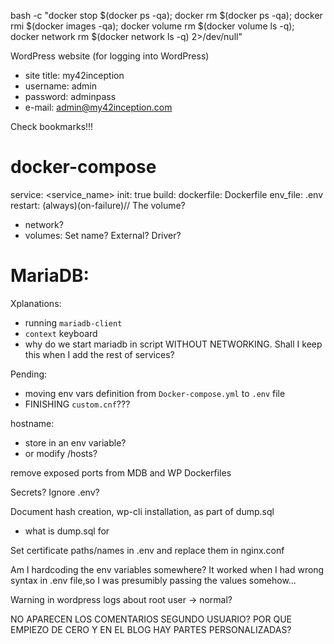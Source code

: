 bash -c "docker stop $(docker ps -qa); docker rm $(docker ps -qa); docker rmi $(docker images -qa); docker volume rm $(docker volume ls -q); docker network rm $(docker network ls -q) 2>/dev/null"

WordPress website (for logging into WordPress)
 - site title:	my42inception
 - username:	admin
 - password:	adminpass
 - e-mail:		admin@my42inception.com

Check bookmarks!!!

# docker-compose
service:
	<service_name>
		init: true
		build:
			dockerfile: Dockerfile
		env_file:	.env
		restart: (always)(on-failure)// The volume?


- network?
- volumes: Set name? External? Driver?

# MariaDB:

Xplanations:
- running `mariadb-client`
- `context` keyboard
- why do we start mariadb in script WITHOUT NETWORKING. Shall I keep this when I add the rest of services?

Pending:
- moving env vars definition from `Docker-compose.yml` to `.env` file
- FINISHING `custom.cnf`???

hostname:
- store in an env variable?
- or modify /hosts?

remove exposed ports from MDB and WP Dockerfiles

Secrets? Ignore .env?

Document hash creation, wp-cli installation, as part of dump.sql
 - what is dump.sql for

Set certificate paths/names in .env and replace them in nginx.conf

Am I hardcoding the env variables somewhere? It worked when I had wrong syntax in .env file,so I was presumibly passing the values somehow...

Warning in wordpress logs about root user -> normal?

NO APARECEN LOS COMENTARIOS
SEGUNDO USUARIO?
POR QUE EMPIEZO DE CERO Y EN EL BLOG HAY PARTES PERSONALIZADAS?
